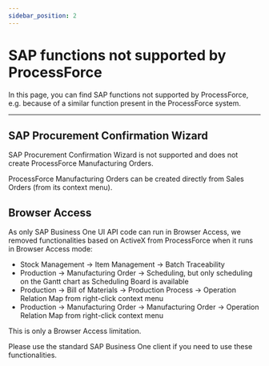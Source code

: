 ```yaml
---
sidebar_position: 2
---
```


# SAP functions not supported by ProcessForce

In this page, you can find SAP functions not supported by ProcessForce, e.g. because of a similar function present in the ProcessForce system.

---

## SAP Procurement Confirmation Wizard

SAP Procurement Confirmation Wizard is not supported and does not create ProcessForce Manufacturing Orders.

ProcessForce Manufacturing Orders can be created directly from Sales Orders (from its context menu).

## Browser Access

As only SAP Business One UI API code can run in Browser Access, we removed functionalities based on ActiveX from ProcessForce when it runs in Browser Access mode:

- Stock Management → Item Management → Batch Traceability
- Production → Manufacturing Order → Scheduling, but only scheduling on the Gantt chart as Scheduling Board is available
- Production → Bill of Materials → Production Process → Operation Relation Map from right-click context menu
- Production → Manufacturing Order → Manufacturing Order → Operation Relation Map from right-click context menu

This is only a Browser Access limitation.

Please use the standard SAP Business One client if you need to use these functionalities.
